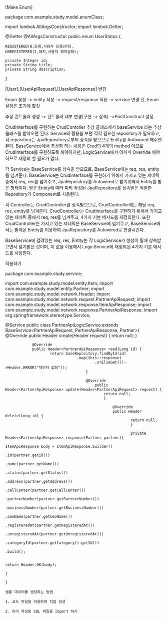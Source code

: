 [Make Enum]

package com.example.study.model.enumClass;

import lombok.AllArgsConstructor;
import lombok.Getter;

@Getter
@AllArgsConstructor
public enum UserStatus {

    REGISTERED(0,등록,사용자 등록상태),
    UNREGISTERED(1,해지,사용자 해지상태);

    private Integer id;
    private String title;
    private String description;
}

[User],[UserApiRequest],[UserApiResponse] 변경

Enum 생성 -> entity 적용 -> request/response 적용 -> service 변경
단, Enum 설정은 초기에 할것

추상 컨트롤러 생성 -> 컨트롤러 내부 변경(구현 -> 상속) ->PostConstruct 설정

CrudInterface를 구현하는 CrudContoller 추상 클래스에서 baseService 라는 추상 클래스를 받아오면 된다.
Service의 활용을 보면 각각 필요한 repository가 필요하고, 각 repository는 JpaRepository로부터 상속을 받으므로 Entity를 Autowired 해주면 된다. 
BaseService에서 추상화 하는 내용은 Crud의 4개의 method 이므로 CrudInterface를 구현하도록 해야하지만,  LogicService에서 어차피 Override 해야하므로 재정의 할 필요가 없다.

각 Service는 BaseService를 상속을 받으므로, BaseService에는 req, res, entity를 넘겨준다.
BaseService는 CrudInterface를 구현하기 위해서 가지고 있는 제네릭 중에서 req, res를 넘겨주고, JpaRepository를 Autowired로 받기위해서 Entity를 받은 형태이다.
받은 Entity에 따라 미리 작성된 JpaRepository를 상속받은 적절한 Repository가 Component로 사용된다.

각 Controller는 CrudController를 상속받으므로, CrudController에는 해당 req, res, entity를 넘겨준다. 
CrudController는 CrudInterface를 구현하기 위해서 가지고 있는 제네릭 중에서 req, res를 넘겨주고, 4가지 기본 메서드를 재정의한다. 
또한 CrudController는 가지고 있는 제네릭은 BaseService에 넘겨주고, BaseService에서는 받아온 Entity를 이용하여 JpaRepository를 Autowired로 연결시킨다.

BaseService에 걸려있는 req, res, Entity는 각 LogicService가 생성이 될때 상속받으면서 넘겨받은 것이며, 이 값을 이용해서 LogicService에 재정의된 4가지 기본 메서드를 사용한다.

적용하기

package com.example.study.service;

import com.example.study.model.entity.Item;
import com.example.study.model.entity.Partner;
import com.example.study.model.network.Header;
import com.example.study.model.network.request.PartnerApiRequest;
import com.example.study.model.network.response.ItemApiResponse;
import com.example.study.model.network.response.PartnerApiResponse;
import org.springframework.stereotype.Service;

@Service
public class PartnerApiLogicService extends BaseService<PartnerApiRequest, PartnerApiResponse, Partner>{
    @Override
        public Header<PartnerApiResponse> create(Header<PartnerApiRequest> request) {
	        return null;
		    }

		        @Override
			    public Header<PartnerApiResponse> read(Long id) {
			            return baseRepository.findById(id)
				                    .map(this::response)
						                    .orElseGet(()->Header.ERROR("데이터 없음"));
								        }

									    @Override
									        public Header<PartnerApiResponse> update(Header<PartnerApiRequest> request) {
										        return null;
											    }

											        @Override
												    public Header delete(Long id) {
												            return null;
													        }

														    private Header<PartnerApiResponse> response(Partner partner){
														            ItemApiResponse body = ItemApiResponse.builder()
															                    .id(partner.getId())
																	                    .name(partner.getName())
																			                    .status(partner.getStatus())
																					                    .address(partner.getAddress())
																							                    .callCenter(partner.getCallCenter())
																									                    .partnerNumber(partner.getPartnerNumber())
																											                    .businessNumber(partner.getBusinessNumber())
																													                    .ceoName(partner.getCeoName())
																															                    .registeredAt(partner.getRegisteredAt())
																																	                    .unregisteredAt(partner.getUnregisteredAt())
																																			                    .categoryId(partner.getCategory().getId())
																																					                    .build();

																																							            return Header.OK(body);
																																								        }
																																									}
																																							샘플 데이터를 생성하는 방법
																																							1. 코드 파일을 이용하여 직접 생성
																																							2. 이미 작성된 SQL 파일을 import 하기


